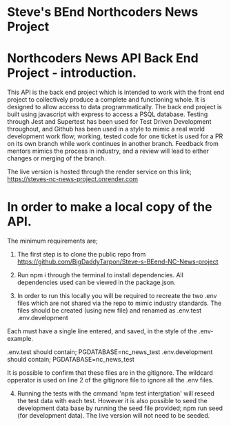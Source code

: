 # Steve's BEnd Northcoders News Project

# Northcoders News API Back End Project - introduction.
This API is the back end project which is intended to work with the front end project to collectively produce a complete and functioning whole. It is designed to allow access to data programmatically.
The back end project is built using javascript with express to access a PSQL database. Testing through Jest and Supertest has been used for Test Driven Development throughout, and Github has been used in a style to mimic a real world development work flow; working, tested code for one ticket is used for a PR on its own branch while work continues in another branch. Feedback from mentors mimics the process in industry, and a review will lead to either changes or merging of the branch.

The live version is hosted through the render service on this link; https://steves-nc-news-project.onrender.com

# In order to make a local copy of the API.

The minimum requirements are; 

1. The first step is to clone the public repo from https://github.com/BigDaddyTarpon/Steve-s-BEend-NC-News-project

2. Run npm i through the terminal to install dependencies. All dependencies used can be viewed in the package.json.

3. In order to run this locally you will be required to recreate the two .env files which are not shared via the repo to mimic industry standards.
The files should be created (using new file) and renamed as
.env.test  
.env.development

Each must have a single line entered, and saved, in the style of the .env-example.

.env.test should contain; PGDATABASE=nc_news_test
.env.development should contain; PGDATABASE=nc_news_test

It is possible to confirm that these files are in the gitignore. The wildcard opperator is used on line 2 of the gitignore file to ignore all the .env files.

4. Running the tests with the cmmand 'npm test intergtation' will reseed the test data with each test. However it is also possible to seed the development data base by running the seed file provided; npm run seed (for development data). The live version will not need to be seeded.
